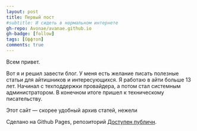 ```yaml
---
layout: post
title: Первый пост
#subtitle: И сидеть в нормальном интернете
gh-repo: Avonae/avanae.github.io
gh-badge: [follow]
tags: [Оффтоп]
comments: true
---
```


Всем привет.

Вот я и решил завести блог. У меня есть желание писать полезные статьи для айтишников и интересующихся.
Я работаю в айти больше 13 лет. Начинал с техподдержки провайдера, а потом стал системным администратором. В конечном итоге пришел к техническому писательству. 

Этот сайт — скорее удобный архив статей, нежели 

Сделано на Github Pages, репозиторий [Доступен публичн](https://github.com/Avonae/Blog). 